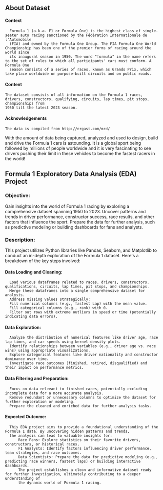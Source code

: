 ## About Dataset ##
#### Context ####
      Formula 1 (a.k.a. F1 or Formula One) is the highest class of single-seater auto racing sanctioned by the Fédération Internationale de l'Automobile
      (FIA) and owned by the Formula One Group. The FIA Formula One World Championship has been one of the premier forms of racing around the world since 
      its inaugural season in 1950. The word "formula" in the name refers to the set of rules to which all participants' cars must conform. A Formula One 
      season consists of a series of races, known as Grands Prix, which take place worldwide on purpose-built circuits and on public roads.

#### Content ####
    The dataset consists of all information on the Formula 1 races, drivers, constructors, qualifying, circuits, lap times, pit stops, championships from 
    1950 till the latest 2023 season.

#### Acknowledgements ####
    The data is compiled from http://ergast.com/mrd/

With the amount of data being captured, analyzed and used to design, build and drive the Formula 1 cars is astounding. It is a global sport being 
followed by millions of people worldwide and it is very fascinating to see drivers pushing their limit in these vehicles to become the fastest racers 
in the world!

## Formula 1 Exploratory Data Analysis (EDA) Project ##


### Objective: ###

Gain insights into the world of Formula 1 racing by exploring a comprehensive dataset spanning 1950 to 2023.
Uncover patterns and trends in driver performance, constructor success, race results, and other factors that influence the sport.
Prepare the data for further analysis, such as predictive modeling or building dashboards for fans and analysts.

### Description: ###

This project utilizes Python libraries like Pandas, Seaborn, and Matplotlib to conduct an in-depth exploration of the Formula 1 dataset. 
Here's a breakdown of the key steps involved:

#### Data Loading and Cleaning: ####
      Load various dataframes related to races, drivers, constructors, qualifications, circuits, lap times, pit stops, and championships.
      Merge these dataframes into a single comprehensive dataset for analysis.
      Address missing values strategically:
      Fill numerical columns (e.g., fastest Lap) with the mean value.
      Fill categorical columns (e.g., rank) with 0.
      Filter out rows with extreme outliers in speed or time (potentially indicating data errors).
#### Data Exploration: ####
      Analyze the distribution of numerical features like driver age, race lap times, and car speeds using kernel density plots.
      Identify relationships between variables (e.g., driver age vs. race wins) using appropriate visualizations.
      Explore categorical features like driver nationality and constructor dominance over time.
      Investigate race outcomes (finished, retired, disqualified) and their impact on performance metrics.
#### Data Filtering and Preparation: ####
      Focus on data relevant to finished races, potentially excluding incomplete data for a more accurate analysis.
      Remove redundant or unnecessary columns to optimize the dataset for further exploration or modeling.
      Prepare the cleaned and enriched data for further analysis tasks.
#### Expected Outcome: ####
      This EDA project aims to provide a foundational understanding of the Formula 1 data. By uncovering hidden patterns and trends, 
      the analysis can lead to valuable insights for:
          Race Fans: Explore statistics on their favorite drivers, constructors, or historical races.
          F1 Analysts: Identify factors influencing driver performance, team strategies, and race outcomes.
          Data Scientists: Prepare the data for predictive modeling (e.g., predicting race winners, fastest laps) or building interactive dashboards.
          The project establishes a clean and informative dataset ready for further investigation, ultimately contributing to a deeper understanding of 
          the dynamic world of Formula 1 racing.
